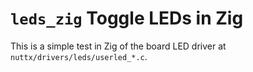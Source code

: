 # `leds_zig` Toggle LEDs in Zig

This is a simple test in Zig of the board LED driver at
`nuttx/drivers/leds/userled_*.c`.

